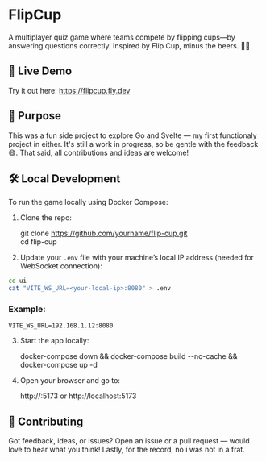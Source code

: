 # FlipCup

A multiplayer quiz game where teams compete by flipping cups—by answering questions correctly. Inspired by Flip Cup, minus the beers. 🧠🥤

## 🚀 Live Demo

Try it out here: https://flipcup.fly.dev

## 🎯 Purpose

This was a fun side project to explore Go and Svelte — my first functionaly project in either. It's still a work in progress, so be gentle with the feedback 😄. That said, all contributions and ideas are welcome!

## 🛠 Local Development

To run the game locally using Docker Compose:

1. Clone the repo:

   git clone https://github.com/yourname/flip-cup.git  
   cd flip-cup

2. Update your `.env` file with your machine’s local IP address (needed for WebSocket connection):

```bash
cd ui
cat "VITE_WS_URL=<your-local-ip>:8080" > .env
```

###   Example:
``VITE_WS_URL=192.168.1.12:8080``

3. Start the app locally:

   docker-compose down && docker-compose build --no-cache && docker-compose up -d

4. Open your browser and go to:

   http://<your-local-ip>:5173 or 
   http://localhost:5173

## 🤝 Contributing
Got feedback, ideas, or issues? Open an issue or a pull request — would love to hear what you think! Lastly, for the record, no i was not in a frat. 
